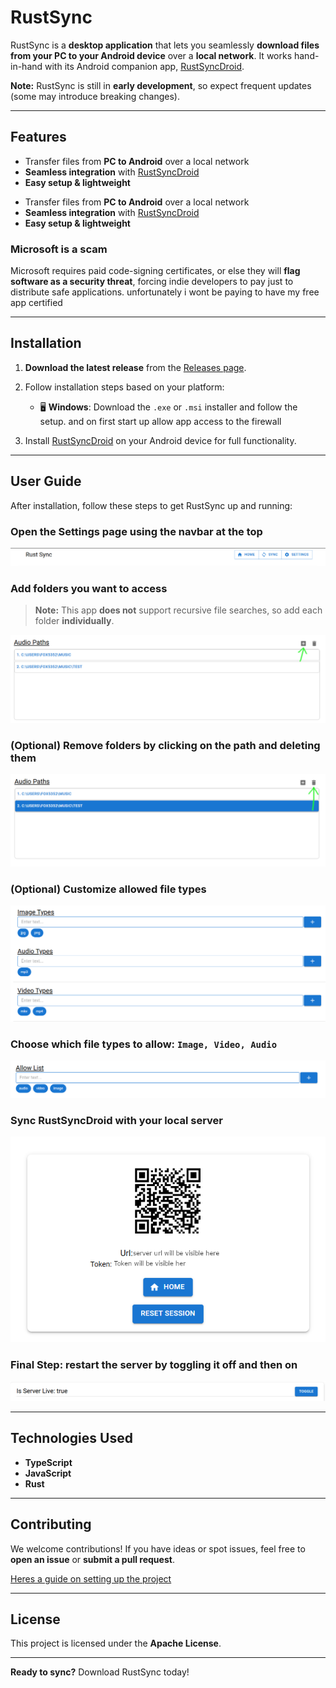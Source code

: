 # RustSync

RustSync is a **desktop application** that lets you seamlessly **download files from your PC to your Android device** over a **local network**. It works hand-in-hand with its Android companion app, [RustSyncDroid](https://github.com/fox5352/rustSyncDroid).

**Note:** RustSync is still in **early development**, so expect frequent updates (some may introduce breaking changes).

---

## Features

- Transfer files from **PC to Android** over a local network
- **Seamless integration** with [RustSyncDroid](https://github.com/fox5352/rustSyncDroid)
- **Easy setup & lightweight**

* Transfer files from **PC to Android** over a local network
* **Seamless integration** with [RustSyncDroid](https://github.com/fox5352/rustSyncDroid)
* **Easy setup & lightweight**

### Microsoft is a scam

Microsoft requires paid code-signing certificates, or else they will **flag software as a security threat**, forcing indie developers to pay just to distribute safe applications. unfortunately i wont be paying to have my free app certified

---

## Installation

1. **Download the latest release** from the [Releases page](https://github.com/fox5352/RustSync/releases).

2. Follow installation steps based on your platform:

   - 🖥 **Windows**: Download the `.exe` or `.msi` installer and follow the setup. and on first start up allow app access to the firewall
   <!-- - 🍏 **macOS**: Download the `.dmg` file and drag the app to your Applications folder.
   - 🐧 **Linux**: Download the appropriate package for your distribution and install it. -->

3. Install [RustSyncDroid](https://github.com/fox5352/rustSyncDroid) on your Android device for full functionality.

---

## User Guide

After installation, follow these steps to get RustSync up and running:

### Open the **Settings** page using the navbar at the top

![image of header](/assets/title.png)

### Add folders you want to access

> **Note:** This app **does not** support recursive file searches, so add each folder **individually**.

![image of audio folder path menu](/assets/add%20direction.png)

### (Optional) **Remove folders** by clicking on the path and deleting them

![image of highlighted folder path to be deleted](/assets/delete%20direction.png)

### (Optional) **Customize allowed file types**

![](/assets/file%20type%20direction.png)

### Choose which **file types** to allow: **`Image, Video, Audio`**

![](/assets/allow%20list%20direction.png)

### Sync RustSyncDroid with your local server

![](/assets/sync%20page%20direction.png)

### Final Step: restart the server by toggling it off and then on

![](/assets/toggle%20direction.png)

---

## Technologies Used

- **TypeScript**
- **JavaScript**
- **Rust**

---

## Contributing

We welcome contributions! If you have ideas or spot issues, feel free to **open an issue** or **submit a pull request**.

[Heres a guide on setting up the project](/docs/Setup.md/#installation)

---

## License

This project is licensed under the **Apache License**.

---

**Ready to sync?** Download RustSync today!
